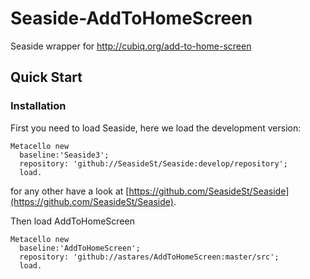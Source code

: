 # Seaside-AddToHomeScreen
Seaside wrapper for http://cubiq.org/add-to-home-screen

## Quick Start

### Installation 
First you need to load Seaside, here we load the development version:

```Smalltalk
Metacello new
  baseline:'Seaside3';
  repository: 'github://SeasideSt/Seaside:develop/repository';
  load.
```

for any other have a look at [https://github.com/SeasideSt/Seaside](https://github.com/SeasideSt/Seaside).

Then load AddToHomeScreen

```Smalltalk
Metacello new
  baseline:'AddToHomeScreen';
  repository: 'github://astares/AddToHomeScreen:master/src';
  load.
```
